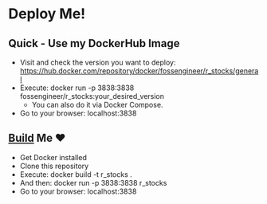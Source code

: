 # Deploy Me!

## Quick - Use my DockerHub Image

* Visit and check the version you want to deploy: <https://hub.docker.com/repository/docker/fossengineer/r_stocks/general>
* Execute: docker run -p 3838:3838 fossengineer/r_stocks:your_desired_version
    * You can also do it via Docker Compose.
* Go to your browser: localhost:3838


## [Build](https://fossengineer.com/building-docker-container-images/) Me ❤️

* Get Docker installed
* Clone this repository
* Execute: docker build -t r_stocks .
* And then: docker run -p 3838:3838 r_stocks 
* Go to your browser: localhost:3838